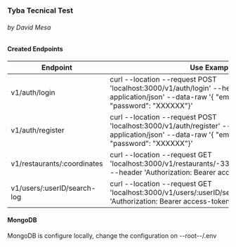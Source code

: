### Tyba Tecnical Test
###### by David Mesa

#### Created Endpoints

|Endpoint|Use Example|
|---|---|
|v1/auth/login| curl --location --request POST 'localhost:3000/v1/auth/login' --header 'Content-Type: application/json' --data-raw '{ "email": "example@c.com", "password": "XXXXXX"}' |
|v1/auth/register| curl --location --request POST 'localhost:3000/v1/auth/register' --header 'Content-Type: application/json' --data-raw '{ "email": "example@c.com", "password": "XXXXXX"}' |
|v1/restaurants/:coordinates|curl --location --request GET 'localhost:3000/v1/restaurants/-33.8670522,151.1957362' --header 'Authorization: Bearer access-token'|
|v1/users/:userID/search-log|curl --location --request GET 'localhost:3000/v1/users/:userID/search-log' --header 'Authorization: Bearer access-token'|

#### MongoDB

MongoDB is configure locally, change the configuration on --root--/.env

